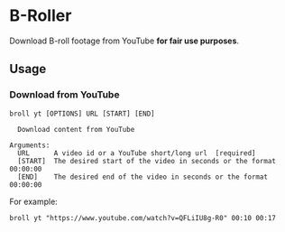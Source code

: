 # B-Roller

Download B-roll footage from YouTube **for fair use purposes**.

## Usage

### Download from YouTube

```
broll yt [OPTIONS] URL [START] [END]

  Download content from YouTube

Arguments:
  URL      A video id or a YouTube short/long url  [required]
  [START]  The desired start of the video in seconds or the format 00:00:00
  [END]    The desired end of the video in seconds or the format 00:00:00
```

For example:

```shell
broll yt "https://www.youtube.com/watch?v=QFLiIU8g-R0" 00:10 00:17
```
